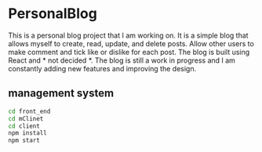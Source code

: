 # PersonalBlog
This is a personal blog project that I am working on. It is a simple blog that allows myself to create, read, update, and delete posts. Allow other users to make comment and tick like or dislike for each post. The blog is built using React and * not decided *. The blog is still a work in progress and I am constantly adding new features and improving the design.

## management system
```bash
cd front_end
cd mClinet
cd client
npm install
npm start
```
